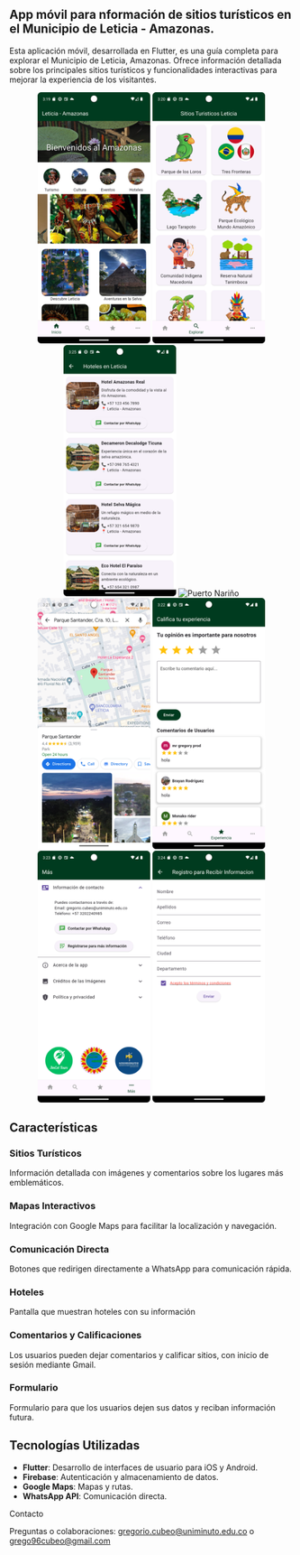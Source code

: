## App móvil para nformación de sitios turísticos en el Municipio de Leticia - Amazonas.


Esta aplicación móvil, desarrollada en Flutter, es una guía completa para explorar el Municipio de Leticia, Amazonas. Ofrece información detallada sobre los principales sitios turísticos y funcionalidades interactivas para mejorar la experiencia de los visitantes.

<div align="center">
  <img src="https://github.com/monako96/Amazonasapp/blob/monako/assets/images/portada_app.png" width="200" alt="Home">
   <img src="https://github.com/monako96/Amazonasapp/blob/monako/assets/images/sitios_app.png" width="200" alt="Sitios Turísticos">
   <img src="https://github.com/monako96/Amazonasapp/blob/monako/assets/images/hoteles.png" width="200" alt="Hoteles">
    <img src="https://github.com/monako96/Amazonasapp/blob/monako/assets/images/puertonari%C3%B1o.png" width="200" alt="Puerto Nariño">
  <img src="https://github.com/monako96/Amazonasapp/blob/monako/assets/images/location_2.png" width="200" alt="Mapa Interactivo">
   <img src="https://github.com/monako96/Amazonasapp/blob/monako/assets/images/calificacion_app.png" width="200" alt="Comentarios y Calificaciones">
  <img src="https://github.com/monako96/Amazonasapp/blob/monako/assets/images/informacion.png" width="200" alt="WhatsApp Redirection">
  <img src="https://github.com/monako96/Amazonasapp/blob/monako/assets/images/formulario.png" width="200" alt="Formulario de Suscripción">
</div>

## Características

### Sitios Turísticos
Información detallada con imágenes y comentarios sobre los lugares más emblemáticos.

### Mapas Interactivos
Integración con Google Maps para facilitar la localización y navegación.

### Comunicación Directa
Botones que redirigen directamente a WhatsApp para comunicación rápida.

### Hoteles
Pantalla que muestran hoteles con su información

### Comentarios y Calificaciones
Los usuarios pueden dejar comentarios y calificar sitios, con inicio de sesión mediante Gmail.

### Formulario 
Formulario para que los usuarios dejen sus datos y reciban información futura.


## Tecnologías Utilizadas

- **Flutter**: Desarrollo de interfaces de usuario para iOS y Android.
- **Firebase**: Autenticación y almacenamiento de datos.
- **Google Maps**: Mapas y rutas.
- **WhatsApp API**: Comunicación directa.

Contacto

Preguntas o colaboraciones: gregorio.cubeo@uniminuto.edu.co o grego96cubeo@gmail.com
